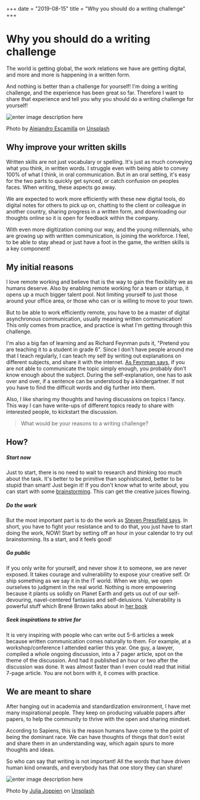 +++
date = "2019-08-15"
title = "Why you should do a writing challenge"
+++

# Why you should do a writing challenge

The world is getting global, the work relations we have are getting digital, and more and more is happening in a written form.

And nothing is better than a challenge for yourself! I'm doing a writing challenge, and the experience has been great so far. Therefore I want to share that experience and tell you why you should do a writing challenge for yourself!

![enter image description here](https://images.unsplash.com/1/work-stations-plus-espresso.jpg?ixlib=rb-1.2.1&ixid=eyJhcHBfaWQiOjEyMDd9&auto=format&fit=crop&w=3300&q=80)

Photo by [Alejandro Escamilla](https://unsplash.com/@alejandroescamilla?utm_source=unsplash&utm_medium=referral&utm_content=creditCopyText) on [Unsplash](https://unsplash.com/search/photos/writing?utm_source=unsplash&utm_medium=referral&utm_content=creditCopyText)

## Why improve your written skills

Written skills are not just vocabulary or spelling. It's just as much conveying what you think, in written words. I struggle even with being able to convey 100% of what I think, in oral communication. But in an oral setting, it's easy for the two parts to quickly get synced, or catch confusion on peoples faces. When writing, these aspects go away.

We are expected to work more efficiently with these new digital tools, do digital notes for others to pick up on, chatting to the client or colleague in another country, sharing progress in a written form, and downloading our thoughts online so it is open for feedback within the company.

With even more digitization coming our way, and the young millennials, who are growing up with written communication, is joining the workforce. I feel, to be able to stay ahead or just have a foot in the game, the written skills is a key component!

## My initial reasons

I love remote working and believe that is the way to gain the flexibility we as humans deserve. Also by enabling remote working for a team or startup, it opens up a much bigger talent pool. Not limiting yourself to just those around your office area, or those who can or is willing to move to your town.

But to be able to work efficiently remote, you have to be a master of digital asynchronous communication, usually meaning written communication! This only comes from practice, and practice is what I'm getting through this challenge.

I'm also a big fan of learning and as Richard Feynman puts it, "Pretend you are teaching it to a student in grade 6". Since I don't have people around me that I teach regularly, I can teach my self by writing out explanations on different subjects, and share it with the internet. [As Feynman says]([https://fs.blog/2012/04/feynman-technique/](https://fs.blog/2012/04/feynman-technique/)), if you are not able to communicate the topic simply enough, you probably don't know enough about the subject. During the self-explanation, one has to ask over and over, if a sentence can be understood by a kindergartner. If not you have to find the difficult words and dig further into them.

Also, I like sharing my thoughts and having discussions on topics I fancy. This way I can have write-ups of different topics ready to share with interested people, to kickstart the discussion.

> What would be your reasons to a writing challenge?

## How?

##### Start now
Just to start, there is no need to wait to research and thinking too much about the task. It's better to be primitive than sophisticated, better to be stupid than smart! Just begin it! If you don't know what to write about, you can start with some [brainstorming](https://zapier.com/blog/brainstorming/). This can get the creative juices flowing.

##### Do the work
But the most important part is to do the work as [Steven Pressfield says](https://www.goodreads.com/book/show/10645233-do-the-work). In short, you have to fight your resistance and to do that, you just have to start doing the work, NOW! Start by setting off an hour in your calendar to try out brainstorming. Its a start, and it feels good!

##### Go public
If you only write for yourself, and never show it to someone, we are never exposed. It takes courage and vulnerability to expose your creative self. Or ship something as we say it in the IT world. When we ship, we open ourselves to judgment in the real world. Nothing is more empowering because it plants us solidly on Planet Earth and gets us out of our self-devouring, navel-centered fantasies and self-delusions. Vulnerability is powerful stuff which Brené Brown talks about in [her book](https://www.goodreads.com/book/show/23500254-the-power-of-vulnerability?ac=1&from_search=true)

##### Seek inspirations to strive for
It is very inspiring with people who can write out 5-6 articles a week because written communication comes naturally to them. For example, at a workshop/conference I attended earlier this year. One guy, a lawyer, compiled a whole ongoing discussion, into a 7 pager article, spot on the theme of the discussion. And had it published an hour or two after the discussion was done. It was almost faster than I even could read that initial 7-page article. You are not born with it, it comes with practice.

## We are meant to share
After hanging out in academia and standardization environment, I have met many inspirational people. They keep on producing valuable papers after papers, to help the community to thrive with the open and sharing mindset.

According to Sapiens, this is the reason humans have come to the point of being the dominant race. We can have thoughts of things that don't exist and share them in an understanding way, which again spurs to more thoughts and ideas.

So who can say that writing is not important! All the words that have driven human kind onwards, and everybody has that one story they can share!

![enter image description here](https://images.unsplash.com/photo-1468487422149-5edc5034604f?ixlib=rb-1.2.1&ixid=eyJhcHBfaWQiOjEyMDd9&auto=format&fit=crop&w=934&q=80)

Photo by [Julia Joppien](https://unsplash.com/@vitreous_macula?utm_source=unsplash&utm_medium=referral&utm_content=creditCopyText) on [Unsplash](https://unsplash.com/search/photos/important-writing?utm_source=unsplash&utm_medium=referral&utm_content=creditCopyText)


<!--stackedit_data:
eyJoaXN0b3J5IjpbLTE1NTU3MTE0NDNdfQ==
-->